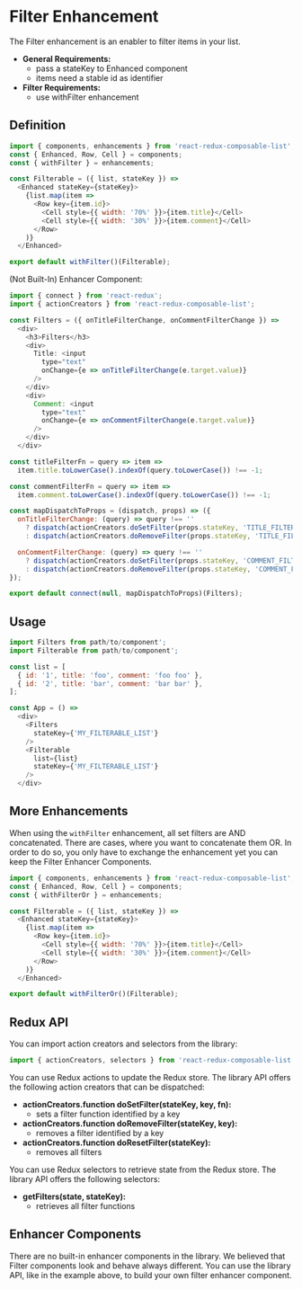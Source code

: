 # Filter Enhancement

The Filter enhancement is an enabler to filter items in your list.

* **General Requirements:**
  * pass a stateKey to Enhanced component
  * items need a stable id as identifier
* **Filter Requirements:**
  * use withFilter enhancement

## Definition

```javascript
import { components, enhancements } from 'react-redux-composable-list';
const { Enhanced, Row, Cell } = components;
const { withFilter } = enhancements;

const Filterable = ({ list, stateKey }) =>
  <Enhanced stateKey={stateKey}>
    {list.map(item =>
      <Row key={item.id}>
        <Cell style={{ width: '70%' }}>{item.title}</Cell>
        <Cell style={{ width: '30%' }}>{item.comment}</Cell>
      </Row>
    )}
  </Enhanced>

export default withFilter()(Filterable);
```

(Not Built-In) Enhancer Component:

```javascript
import { connect } from 'react-redux';
import { actionCreators } from 'react-redux-composable-list';

const Filters = ({ onTitleFilterChange, onCommentFilterChange }) =>
  <div>
    <h3>Filters</h3>
    <div>
      Title: <input
        type="text"
        onChange={e => onTitleFilterChange(e.target.value)}
      />
    </div>
    <div>
      Comment: <input
        type="text"
        onChange={e => onCommentFilterChange(e.target.value)}
      />
    </div>
  </div>

const titleFilterFn = query => item =>
  item.title.toLowerCase().indexOf(query.toLowerCase()) !== -1;

const commentFilterFn = query => item =>
  item.comment.toLowerCase().indexOf(query.toLowerCase()) !== -1;

const mapDispatchToProps = (dispatch, props) => ({
  onTitleFilterChange: (query) => query !== ''
    ? dispatch(actionCreators.doSetFilter(props.stateKey, 'TITLE_FILTER', titleFilterFn(query)))
    : dispatch(actionCreators.doRemoveFilter(props.stateKey, 'TITLE_FILTER')),

  onCommentFilterChange: (query) => query !== ''
    ? dispatch(actionCreators.doSetFilter(props.stateKey, 'COMMENT_FILTER', commentFilterFn(query)))
    : dispatch(actionCreators.doRemoveFilter(props.stateKey, 'COMMENT_FILTER'))
});

export default connect(null, mapDispatchToProps)(Filters);
```

## Usage

```javascript
import Filters from path/to/component';
import Filterable from path/to/component';

const list = [
  { id: '1', title: 'foo', comment: 'foo foo' },
  { id: '2', title: 'bar', comment: 'bar bar' },
];

const App = () =>
  <div>
    <Filters
      stateKey={'MY_FILTERABLE_LIST'}
    />
    <Filterable
      list={list}
      stateKey={'MY_FILTERABLE_LIST'}
    />
  </div>
```

## More Enhancements

When using the `withFilter` enhancement, all set filters are AND concatenated. There are cases, where you want to concatenate them OR. In order to do so, you only have to exchange the enhancement yet you can keep the Filter Enhancer Components.

```javascript
import { components, enhancements } from 'react-redux-composable-list';
const { Enhanced, Row, Cell } = components;
const { withFilterOr } = enhancements;

const Filterable = ({ list, stateKey }) =>
  <Enhanced stateKey={stateKey}>
    {list.map(item =>
      <Row key={item.id}>
        <Cell style={{ width: '70%' }}>{item.title}</Cell>
        <Cell style={{ width: '30%' }}>{item.comment}</Cell>
      </Row>
    )}
  </Enhanced>

export default withFilterOr()(Filterable);
```

## Redux API

You can import action creators and selectors from the library:

```javascript
import { actionCreators, selectors } from 'react-redux-composable-list';
```

You can use Redux actions to update the Redux store. The library API offers the following action creators that can be dispatched:

* **actionCreators.function doSetFilter(stateKey, key, fn):**
  * sets a filter function identified by a key
* **actionCreators.function doRemoveFilter(stateKey, key):**
  * removes a filter identified by a key
* **actionCreators.function doResetFilter(stateKey):**
  * removes all filters

You can use Redux selectors to retrieve state from the Redux store. The library API offers the following selectors:

* **getFilters(state, stateKey):**
  * retrieves all filter functions

## Enhancer Components

There are no built-in enhancer components in the library. We believed that Filter components look and behave always different. You can use the library API, like in the example above, to build your own filter enhancer component.
